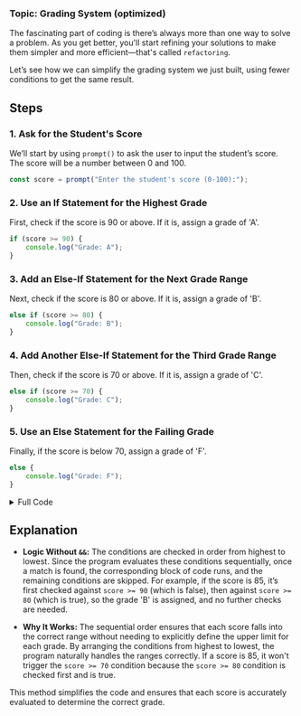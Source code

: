 ### Topic: Grading System (optimized)
The fascinating part of coding is there’s always more than one way to solve a problem. As you get better, you'll start refining your solutions to make them simpler and more efficient—that's called `refactoring`. 

Let’s see how we can simplify the grading system we just built, using fewer conditions to get the same result.

## Steps

### 1. Ask for the Student's Score

We’ll start by using `prompt()` to ask the user to input the student’s score. The score will be a number between 0 and 100.

```javascript
const score = prompt("Enter the student's score (0-100):");
```

### 2. Use an If Statement for the Highest Grade

First, check if the score is 90 or above. If it is, assign a grade of 'A'.

```javascript
if (score >= 90) {
    console.log("Grade: A");
}
```

### 3. Add an Else-If Statement for the Next Grade Range

Next, check if the score is 80 or above. If it is, assign a grade of 'B'.

```javascript
else if (score >= 80) {
    console.log("Grade: B");
}
```

### 4. Add Another Else-If Statement for the Third Grade Range

Then, check if the score is 70 or above. If it is, assign a grade of 'C'.

```javascript
else if (score >= 70) {
    console.log("Grade: C");
}
```

### 5. Use an Else Statement for the Failing Grade

Finally, if the score is below 70, assign a grade of 'F'.

```javascript
else {
    console.log("Grade: F");
}
```

<details>
<summary>Full Code</summary>

```javascript
const score = prompt("Enter the student's score (0-100):");

if (score >= 90) {
    console.log("Grade: A");
} else if (score >= 80) {
    console.log("Grade: B");
} else if (score >= 70) {
    console.log("Grade: C");
} else {
    console.log("Grade: F");
}
```

</details>


## Explanation

- **Logic Without `&&`:** The conditions are checked in order from highest to lowest. Since the program evaluates these conditions sequentially, once a match is found, the corresponding block of code runs, and the remaining conditions are skipped. For example, if the score is 85, it’s first checked against `score >= 90` (which is false), then against `score >= 80` (which is true), so the grade 'B' is assigned, and no further checks are needed.

- **Why It Works:** The sequential order ensures that each score falls into the correct range without needing to explicitly define the upper limit for each grade. By arranging the conditions from highest to lowest, the program naturally handles the ranges correctly. If a score is 85, it won't trigger the `score >= 70` condition because the `score >= 80` condition is checked first and is true.

This method simplifies the code and ensures that each score is accurately evaluated to determine the correct grade.